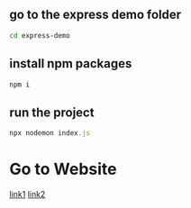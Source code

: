 
## go to the express demo folder

```bash
cd express-demo
```

## install npm packages

```javascript
npm i
```

## run the project

```javascript
npx nodemon index.js
```
# Go to Website

[link1](http://localhost:3001)
[link2](http://localhost:3001/getUsers)